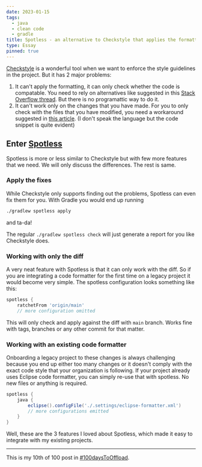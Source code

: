 ```yaml
---
date: 2023-01-15
tags:
  - java
  - clean code
  - gradle
title: Spotless - an alternative to Checkstyle that applies the formatting
type: Essay
pinned: true
---
```


[Checkstyle][4] is a wonderful tool when we want to enforce the style guidelines in
the project. But it has 2 major problems:

1. It can't apply the formatting, it can only check whether the code is
   compatable. You need to rely on alternatives like suggested in this [Stack
   Overflow thread][1]. But there is
   no programattic way to do it.
2. It can't work only on the changes that you have made. For you to only check
   with the files that you have modified, you need a workaround suggested in
   [this article][2]. (I don't speak the language but the code snippet is quite
   evident)

## Enter [Spotless][3]

Spotless is more or less similar to Checkstyle but with few more features that
we need. We will only discuss the differences. The rest is same.

### Apply the fixes

While Checkstyle only supports finding out the problems, Spotless can even fix
them for you. With Gradle you would end up running

```bash
./gradlew spotless apply
```

and ta-da!

The regular `./gradlew spotless check` will just generate a report for you like
Checkstyle does.

### Working with only the diff

A very neat feature with Spotless is that it can only work with the diff. So
if you are integrating a code formatter for the first time on a legacy project
it would become very simple. The spotless configuration looks something like
this:

```groovy
spotless {
    ratchetFrom 'origin/main'
    // more configuration omitted
```

This will only check and apply against the diff with `main` branch. Works fine
with tags, branches or any other commit for that matter.

### Working with an existing code formatter

Onboarding a legacy project to these changes is always challenging because
you end up either too many changes or it doesn't comply with the exact code
style that your organization is following. If your project already uses Eclipse
code formatter, you can simply re-use that with spotless. No new files or
anything is required.

```groovy
spotless {
    java {
        eclipse().configFile('./.settings/eclipse-formatter.xml')
        // more configurations emitted
    }
}

```

Well, these are the 3 features I loved about Spotless, which made it easy to
integrate with my existing projects.

---
[1]: https://stackoverflow.com/questions/8409074
[2]: https://ealebed.github.io/posts/2020/gradle-checkstyle-on-changed-files-only/
[3]: https://github.com/diffplug/spotless
[4]: https://checkstyle.org/

This is my 10th of 100 post in [#100daysToOffload](https://100daystooffload.com/).
